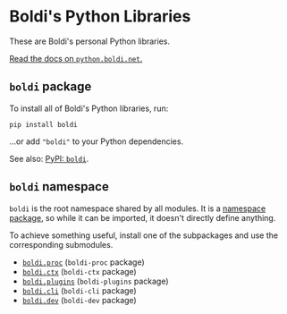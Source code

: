 # Boldi's Python Libraries

These are Boldi's personal Python libraries.

[Read the docs on `python.boldi.net`.](https://python.boldi.net/)

## `boldi` package

To install all of Boldi's Python libraries, run:

```shell
pip install boldi
```

...or add `"boldi"` to your Python dependencies.

See also: [PyPI: `boldi`](https://pypi.org/project/boldi/).

## `boldi` namespace

`boldi` is the root namespace shared by all modules.
It is a [namespace package](https://realpython.com/python-namespace-package/),
so while it can be imported, it doesn't directly define anything.

To achieve something useful, install one of the subpackages and use the corresponding submodules.

* [`boldi.proc`](https://python.boldi.net/proc/) (`boldi-proc` package)
* [`boldi.ctx`](https://python.boldi.net/ctx/) (`boldi-ctx` package)
* [`boldi.plugins`](https://python.boldi.net/plugins/) (`boldi-plugins` package)
* [`boldi.cli`](https://python.boldi.net/cli/) (`boldi-cli` package)
* [`boldi.dev`](https://python.boldi.net/dev/) (`boldi-dev` package)

